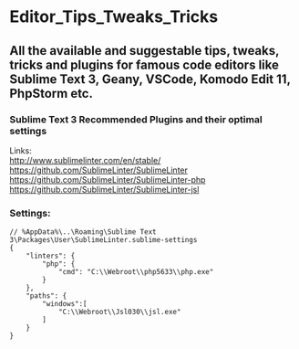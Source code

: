 # Editor_Tips_Tweaks_Tricks

## All the available and suggestable tips, tweaks, tricks and plugins for famous code editors like Sublime Text 3, Geany, VSCode, Komodo Edit 11, PhpStorm etc. ##

### Sublime Text 3 Recommended Plugins and their optimal settings ###

Links:  
http://www.sublimelinter.com/en/stable/  
https://github.com/SublimeLinter/SublimeLinter  
https://github.com/SublimeLinter/SublimeLinter-php  
https://github.com/SublimeLinter/SublimeLinter-jsl  

### Settings: ###

```sublime-settings
// %AppData%\..\Roaming\Sublime Text 3\Packages\User\SublimeLinter.sublime-settings
{
    "linters": {
        "php": {
            "cmd": "C:\\Webroot\\php5633\\php.exe"
        }
    },
    "paths": {
        "windows":[
            "C:\\Webroot\\Jsl030\\jsl.exe"
        ]
    }
}
```
